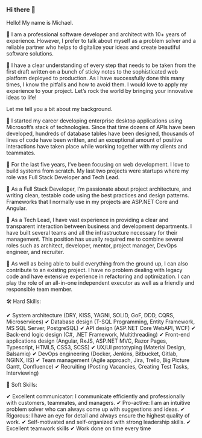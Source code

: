 ### Hi there 👋

<!--
**m-ratnikov/m-ratnikov** is a ✨ _special_ ✨ repository because its `README.md` (this file) appears on your GitHub profile.

Here are some ideas to get you started:

- 🔭 I’m currently working on ...
- 🌱 I’m currently learning ...
- 👯 I’m looking to collaborate on ...
- 🤔 I’m looking for help with ...
- 💬 Ask me about ...
- 📫 How to reach me: ...
- 😄 Pronouns: ...
- ⚡ Fun fact: ...
-->

Hello! My name is Michael. 

🔸 I am a professional software developer and architect with 10+ years of experience. However, I prefer to talk about myself as a problem solver and a reliable partner who helps to digitalize your ideas and create beautiful software solutions. 

🔸 I have a clear understanding of every step that needs to be taken from the first draft written on a bunch of sticky notes to the sophisticated web platform deployed to production. As I have successfully done this many times, I know the pitfalls and how to avoid them. I would love to apply my experience to your project. Let’s rock the world by bringing your innovative ideas to life! 

Let me tell you a bit about my background.

🔸 I started my career developing enterprise desktop applications using Microsoft’s stack of technologies. Since that time dozens of APIs have been developed, hundreds of database tables have been designed, thousands of lines of code have been written, and an exceptional amount of positive interactions have taken place while working together with my clients and teammates.

🔸 For the last five years, I’ve been focusing on web development. I love to build systems from scratch. My last two projects were startups where my role was Full Stack Developer and Tech Lead.

🔸 As a Full Stack Developer, I’m passionate about project architecture, and writing clean, testable code using the best practices and design patterns. Frameworks that I normally use in my projects are ASP.NET Core and Angular.

🔸 As a Tech Lead, I have vast experience in providing a clear and transparent interaction between business and development departments. I have built several teams and all the infrastructure necessary for their management. This position has usually required me to combine several roles such as architect, developer, mentor, project manager, DevOps engineer, and recruiter. 

🔸 As well as being able to build everything from the ground up, I can also contribute to an existing project. I have no problem dealing with legacy code and have extensive experience in refactoring and optimization. I can play the role of an all-in-one independent executor as well as a friendly and responsible team member. 

🛠 Hard Skills:  

✔	System architecture (DRY, KISS, YAGNI, SOLID, GoF, DDD, CQRS, Microservices)
✔	Database design (T-SQL Programming, Entity Framework, MS SQL Server, PostgreSQL)
✔	API design (ASP.NET Core WebAPI, WCF)
✔	Back-end logic design (C#, .NET Framework, Multithreading)
✔	Front-end applications design (Angular, RxJS, ASP.NET MVC, Razor Pages, Typescript, HTML5, CSS3, SCSS)
✔	UX/UI prototyping (Material Design, Balsamiq)
✔	DevOps engineering (Docker, Jenkins, Bitbucket, Gitlab, NGINX, IIS)
✔	Team management (Agile approach, Jira, Trello, Big Picture Gantt, Confluence)
✔	Recruiting (Posting Vacancies, Creating Test Tasks, Interviewing)

🧑 Soft Skills:

✔	Excellent communicator: I communicate efficiently and professionally with customers, teammates, and managers. 
✔	Pro-active: I am an intuitive problem solver who can always come up with suggestions and ideas.
✔	Rigorous: I have an eye for detail and always ensure the highest quality of work.
✔	Self-motivated and self-organized with strong leadership skills.
✔	Excellent teamwork skills
✔	Work done on time every time
